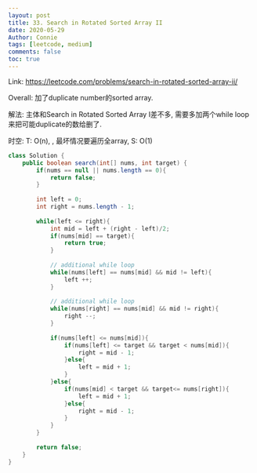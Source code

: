 ```yaml
---
layout: post
title: 33. Search in Rotated Sorted Array II
date: 2020-05-29
Author: Connie 
tags: [leetcode, medium]
comments: false
toc: true
---
```

Link: https://leetcode.com/problems/search-in-rotated-sorted-array-ii/

Overall: 加了duplicate number的sorted array. 

解法: 主体和Search in Rotated Sorted Array I差不多, 需要多加两个while loop来把可能duplicate的数给删了.

时空: T: O(n), , 最坏情况要遍历全array, S: O(1)

```java
class Solution {
    public boolean search(int[] nums, int target) {
        if(nums == null || nums.length == 0){
            return false;
        }
        
        int left = 0;
        int right = nums.length - 1;
        
        while(left <= right){
            int mid = left + (right - left)/2;
            if(nums[mid] == target){
                return true;
            }
            
            // additional while loop
            while(nums[left] == nums[mid] && mid != left){
                left ++;
            }
            
            // additional while loop
            while(nums[right] == nums[mid] && mid != right){
                right --;
            }
            
            if(nums[left] <= nums[mid]){
                if(nums[left] <= target && target < nums[mid]){
                    right = mid - 1;
                }else{
                    left = mid + 1;
                }
            }else{
                if(nums[mid] < target && target<= nums[right]){
                    left = mid + 1;
                }else{
                    right = mid - 1;
                }
            }
        }
        
        return false;
    }
}
```

